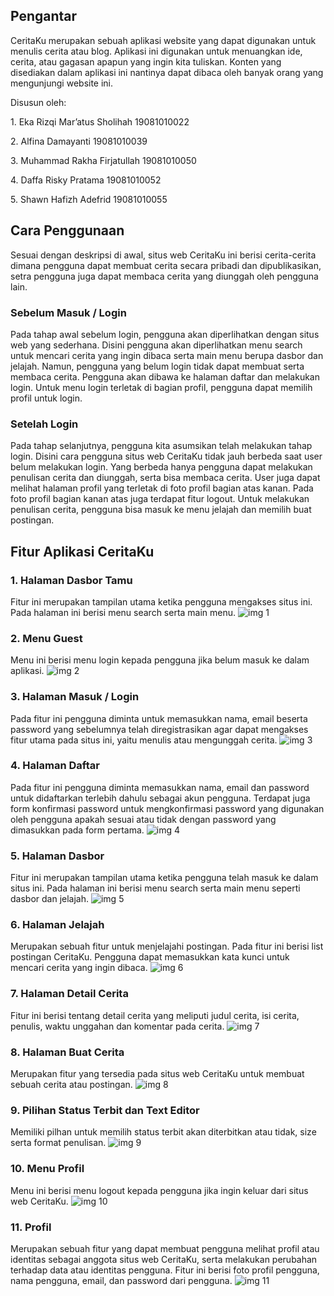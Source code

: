 ## Pengantar
CeritaKu merupakan sebuah aplikasi website yang dapat digunakan untuk menulis cerita atau blog. Aplikasi ini digunakan untuk menuangkan ide, cerita, atau gagasan apapun yang ingin kita tuliskan. Konten yang disediakan dalam aplikasi ini nantinya dapat dibaca oleh banyak orang yang mengunjungi website ini.

<p>Disusun oleh:</p>
<p>    1. Eka Rizqi Mar’atus Sholihah		19081010022</p>
<p>    2. Alfina Damayanti				    19081010039</p>
<p>    3. Muhammad Rakha Firjatullah		19081010050</p>
<p>    4. Daffa Risky Pratama				19081010052</p>
<p>    5. Shawn Hafizh Adefrid				19081010055</p>


## Cara Penggunaan
Sesuai dengan deskripsi di awal, situs web CeritaKu ini berisi cerita-cerita dimana pengguna dapat membuat cerita secara pribadi dan dipublikasikan, setra pengguna juga dapat membaca cerita yang diunggah oleh pengguna lain.

### Sebelum Masuk / Login
Pada tahap awal sebelum login, pengguna akan diperlihatkan dengan situs web yang sederhana. Disini pengguna akan diperlihatkan menu search untuk mencari cerita yang ingin dibaca serta main menu berupa dasbor dan jelajah. Namun, pengguna yang belum login tidak dapat membuat serta membaca cerita. Pengguna akan dibawa ke halaman daftar dan melakukan login. Untuk menu login terletak di bagian profil, pengguna dapat memilih profil untuk login.

### Setelah Login
Pada tahap selanjutnya, pengguna kita asumsikan telah melakukan tahap login. Disini cara pengguna situs web CeritaKu tidak jauh berbeda saat user belum melakukan login. Yang berbeda hanya pengguna dapat melakukan penulisan cerita dan diunggah, serta bisa membaca cerita. User juga dapat melihat halaman profil yang terletak di foto profil bagian atas kanan. Pada foto profil bagian kanan atas juga terdapat fitur logout. Untuk melakukan penulisan cerita, pengguna bisa masuk ke menu jelajah dan memilih buat postingan.

## Fitur Aplikasi CeritaKu

### 1. Halaman Dasbor Tamu
Fitur ini merupakan tampilan utama ketika pengguna mengakses situs ini. Pada halaman ini berisi menu search serta main menu.
![img 1](desain/5.png)

### 2. Menu Guest
Menu ini berisi menu login kepada pengguna jika belum masuk ke dalam aplikasi.
![img 2](desain/2.png)

### 3. Halaman Masuk / Login
Pada fitur ini pengguna diminta untuk memasukkan nama, email beserta password yang sebelumnya telah diregistrasikan agar dapat mengakses fitur utama pada situs ini, yaitu menulis atau mengunggah cerita.
![img 3](desain/3.png)

### 4. Halaman Daftar
Pada fitur ini pengguna diminta memasukkan nama, email dan password untuk didaftarkan terlebih dahulu sebagai akun pengguna. Terdapat juga form konfirmasi password untuk mengkonfirmasi password yang digunakan oleh pengguna apakah sesuai atau tidak dengan password yang dimasukkan pada form pertama.
![img 4](desain/4.png)

### 5. Halaman Dasbor
Fitur ini merupakan tampilan utama ketika pengguna telah masuk ke dalam situs ini. Pada halaman ini berisi menu search serta main menu seperti dasbor dan jelajah.
![img 5](desain/1.png)

### 6. Halaman Jelajah
Merupakan sebuah fitur untuk menjelajahi postingan. Pada fitur ini berisi list postingan CeritaKu. Pengguna dapat memasukkan kata kunci untuk mencari cerita yang ingin dibaca.
![img 6](desain/6.png)

### 7. Halaman Detail Cerita
Fitur ini berisi tentang detail cerita yang meliputi judul cerita, isi cerita, penulis, waktu unggahan dan komentar pada cerita.
![img 7](desain/7.png)

### 8. Halaman Buat Cerita
Merupakan fitur yang tersedia pada situs web CeritaKu untuk membuat sebuah cerita atau postingan.
![img 8](desain/8.png)

### 9. Pilihan Status Terbit dan Text Editor
Memiliki pilhan untuk memilih status terbit akan diterbitkan atau tidak, size serta format penulisan.
![img 9](desain/9.png)

### 10. Menu Profil
Menu ini berisi menu logout kepada pengguna jika ingin keluar dari situs web CeritaKu.
![img 10](desain/10.png)

### 11. Profil
Merupakan sebuah fitur yang dapat membuat pengguna melihat profil atau identitas sebagai anggota situs web CeritaKu, serta melakukan perubahan terhadap data atau identitas pengguna. Fitur ini berisi foto profil pengguna, nama pengguna, email, dan password dari pengguna.
![img 11](desain/11.png)
